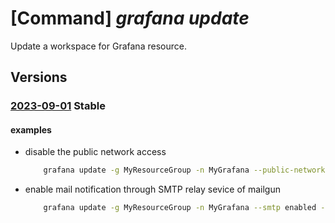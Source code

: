 # [Command] _grafana update_

Update a workspace for Grafana resource.

## Versions

### [2023-09-01](/Resources/mgmt-plane/L3N1YnNjcmlwdGlvbnMve30vcmVzb3VyY2Vncm91cHMve30vcHJvdmlkZXJzL21pY3Jvc29mdC5kYXNoYm9hcmQvZ3JhZmFuYS97fQ==/2023-09-01.xml) **Stable**

<!-- mgmt-plane /subscriptions/{}/resourcegroups/{}/providers/microsoft.dashboard/grafana/{} 2023-09-01 -->

#### examples

- disable the public network access
    ```bash
        grafana update -g MyResourceGroup -n MyGrafana --public-network-access disabled
    ```

- enable mail notification through SMTP relay sevice of mailgun
    ```bash
        grafana update -g MyResourceGroup -n MyGrafana --smtp enabled --from-address johndoe@outlook.com --from-name john --host "smtp.mailgun.org:587" --user "postmaster@sandbox12345.mailgun.org" --password "password" --start-tls-policy OpportunisticStartTLS --skip-verify true
    ```
